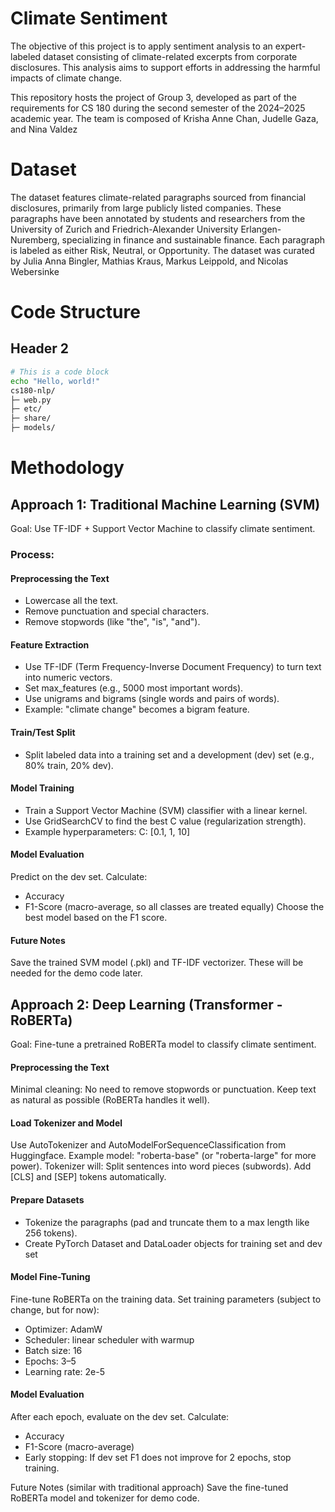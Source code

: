 # Climate Sentiment
The objective of this project is to apply sentiment analysis to an expert-labeled dataset consisting of climate-related excerpts from corporate disclosures. This analysis aims to support efforts in addressing the harmful impacts of climate change.

This repository hosts the project of Group 3, developed as part of the requirements for CS 180 during the second semester of the 2024–2025 academic year. The team is composed of Krisha Anne Chan, Judelle Gaza, and Nina Valdez
# Dataset
The dataset features climate-related paragraphs sourced from financial disclosures, primarily from large publicly listed companies. These paragraphs have been annotated by students and researchers from the University of Zurich and Friedrich-Alexander University Erlangen-Nuremberg, specializing in finance and sustainable finance. Each paragraph is labeled as either Risk, Neutral, or Opportunity. The dataset was curated by Julia Anna Bingler, Mathias Kraus, Markus Leippold, and Nicolas Webersinke

# Code Structure
## Header 2
```bash
# This is a code block
echo "Hello, world!"
cs180-nlp/
├─ web.py
├─ etc/
├─ share/
├─ models/
```
# Methodology
## Approach 1: Traditional Machine Learning (SVM)
Goal: Use TF-IDF + Support Vector Machine to classify climate sentiment.

### Process:
#### Preprocessing the Text
- Lowercase all the text.
- Remove punctuation and special characters.
- Remove stopwords (like "the", "is", "and").

#### Feature Extraction
- Use TF-IDF (Term Frequency-Inverse Document Frequency) to turn text into numeric vectors.
- Set max_features (e.g., 5000 most important words).
- Use unigrams and bigrams (single words and pairs of words).
- Example: "climate change" becomes a bigram feature.

#### Train/Test Split
- Split labeled data into a training set and a development (dev) set (e.g., 80% train, 20% dev).

#### Model Training
- Train a Support Vector Machine (SVM) classifier with a linear kernel.
- Use GridSearchCV to find the best C value (regularization strength).
- Example hyperparameters: C: [0.1, 1, 10]

#### Model Evaluation
Predict on the dev set.
Calculate:
- Accuracy
- F1-Score (macro-average, so all classes are treated equally)
Choose the best model based on the F1 score.

#### Future Notes
Save the trained SVM model (.pkl) and TF-IDF vectorizer. These will be needed for the demo code later.




## Approach 2: Deep Learning (Transformer - RoBERTa)
Goal: Fine-tune a pretrained RoBERTa model to classify climate sentiment.

#### Preprocessing the Text
Minimal cleaning: No need to remove stopwords or punctuation.
Keep text as natural as possible (RoBERTa handles it well).

#### Load Tokenizer and Model
Use AutoTokenizer and AutoModelForSequenceClassification from Huggingface.
Example model: "roberta-base" (or "roberta-large" for more power).
Tokenizer will:
Split sentences into word pieces (subwords).
Add [CLS] and [SEP] tokens automatically.


#### Prepare Datasets
- Tokenize the paragraphs (pad and truncate them to a max length like 256 tokens).
- Create PyTorch Dataset and DataLoader objects for training set and dev set


#### Model Fine-Tuning
Fine-tune RoBERTa on the training data.
Set training parameters (subject to change, but for now):
- Optimizer: AdamW
- Scheduler: linear scheduler with warmup
- Batch size: 16
- Epochs: 3–5
- Learning rate: 2e-5


#### Model Evaluation
After each epoch, evaluate on the dev set.
Calculate:
- Accuracy
- F1-Score (macro-average)
- Early stopping: If dev set F1 does not improve for 2 epochs, stop training.

Future Notes (similar with traditional approach)
Save the fine-tuned RoBERTa model and tokenizer for demo code.
